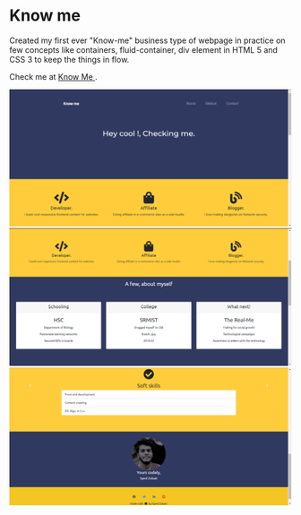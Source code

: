 # Know me
Created my first ever "Know-me" business type of webpage in practice on few concepts like 
containers, fluid-container, div element in HTML 5 and CSS 3 to keep the things in flow.

Check me at <a href = "https://zubair-droid.github.io/Know-me/"> Know Me </a>.


<img src = "https://github.com/Zubair-droid/Know-me/blob/master/-snaps/Capture.PNG" >
<img src = "https://github.com/Zubair-droid/Know-me/blob/master/-snaps/1.PNG" >
<img src = "https://github.com/Zubair-droid/Know-me/blob/master/-snaps/2.PNG" >
